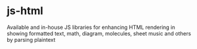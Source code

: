 # js-html
Available and in-house JS libraries for enhancing HTML rendering in showing formatted text, math, diagram, molecules, sheet music and others by parsing plaintext
